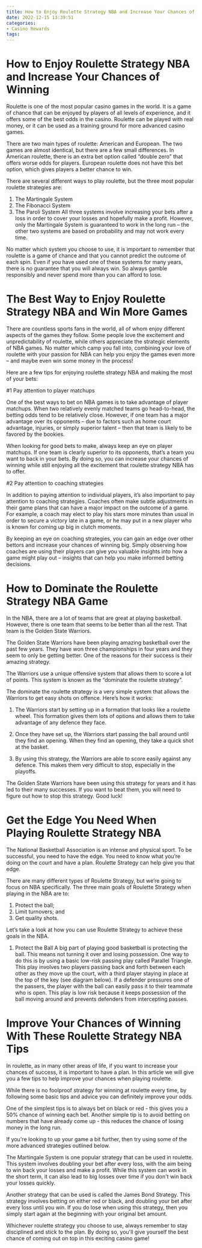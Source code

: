 ```yaml
---
title: How to Enjoy Roulette Strategy NBA and Increase Your Chances of Winning
date: 2022-12-15 13:39:51
categories:
- Casino Rewards
tags:
---
```



#  How to Enjoy Roulette Strategy NBA and Increase Your Chances of Winning

Roulette is one of the most popular casino games in the world. It is a game of chance that can be enjoyed by players of all levels of experience, and it offers some of the best odds in the casino. Roulette can be played with real money, or it can be used as a training ground for more advanced casino games.

There are two main types of roulette: American and European. The two games are almost identical, but there are a few small differences. In American roulette, there is an extra bet option called “double zero” that offers worse odds for players. European roulette does not have this bet option, which gives players a better chance to win.

There are several different ways to play roulette, but the three most popular roulette strategies are:

1) The Martingale System
2) The Fibonacci System
3) The Paroli System
All three systems involve increasing your bets after a loss in order to cover your losses and hopefully make a profit. However, only the Martingale System is guaranteed to work in the long run – the other two systems are based on probability and may not work every time.

No matter which system you choose to use, it is important to remember that roulette is a game of chance and that you cannot predict the outcome of each spin. Even if you have used one of these systems for many years, there is no guarantee that you will always win. So always gamble responsibly and never spend more than you can afford to lose.

#  The Best Way to Enjoy Roulette Strategy NBA and Win More Games

There are countless sports fans in the world, all of whom enjoy different aspects of the games they follow. Some people love the excitement and unpredictability of roulette, while others appreciate the strategic elements of NBA games. No matter which camp you fall into, combining your love of roulette with your passion for NBA can help you enjoy the games even more – and maybe even win some money in the process!

Here are a few tips for enjoying roulette strategy NBA and making the most of your bets:

#1 Pay attention to player matchups

One of the best ways to bet on NBA games is to take advantage of player matchups. When two relatively evenly matched teams go head-to-head, the betting odds tend to be relatively close. However, if one team has a major advantage over its opponents – due to factors such as home court advantage, injuries, or simply superior talent – then that team is likely to be favored by the bookies.

When looking for good bets to make, always keep an eye on player matchups. If one team is clearly superior to its opponents, that’s a team you want to back in your bets. By doing so, you can increase your chances of winning while still enjoying all the excitement that roulette strategy NBA has to offer.

#2 Pay attention to coaching strategies

In addition to paying attention to individual players, it’s also important to pay attention to coaching strategies. Coaches often make subtle adjustments in their game plans that can have a major impact on the outcome of a game. For example, a coach may elect to play his stars more minutes than usual in order to secure a victory late in a game, or he may put in a new player who is known for coming up big in clutch moments.

By keeping an eye on coaching strategies, you can gain an edge over other bettors and increase your chances of winning big. Simply observing how coaches are using their players can give you valuable insights into how a game might play out – insights that can help you make informed betting decisions.

#  How to Dominate the Roulette Strategy NBA Game

In the NBA, there are a lot of teams that are great at playing basketball. However, there is one team that seems to be better than all the rest. That team is the Golden State Warriors.

The Golden State Warriors have been playing amazing basketball over the past few years. They have won three championships in four years and they seem to only be getting better. One of the reasons for their success is their amazing strategy.

The Warriors use a unique offensive system that allows them to score a lot of points. This system is known as the “dominate the roulette strategy”.

The dominate the roulette strategy is a very simple system that allows the Warriors to get easy shots on offence. Here’s how it works:

1. The Warriors start by setting up in a formation that looks like a roulette wheel. This formation gives them lots of options and allows them to take advantage of any defence they face.

2. Once they have set up, the Warriors start passing the ball around until they find an opening. When they find an opening, they take a quick shot at the basket.

3. By using this strategy, the Warriors are able to score easily against any defence. This makes them very difficult to stop, especially in the playoffs.

The Golden State Warriors have been using this strategy for years and it has led to their many successes. If you want to beat them, you will need to figure out how to stop this strategy. Good luck!

#  Get the Edge You Need When Playing Roulette Strategy NBA 

The National Basketball Association is an intense and physical sport. To be successful, you need to have the edge. You need to know what you’re doing on the court and have a plan. Roulette Strategy can help give you that edge. 

There are many different types of Roulette Strategy, but we’re going to focus on NBA specifically. The three main goals of Roulette Strategy when playing in the NBA are to: 

1) Protect the ball;
2) Limit turnovers; and
3) Get quality shots. 

Let’s take a look at how you can use Roulette Strategy to achieve these goals in the NBA. 

1) Protect the Ball 
A big part of playing good basketball is protecting the ball. This means not turning it over and losing possession. One way to do this is by using a basic low-risk passing play called Parallel Triangle. 
This play involves two players passing back and forth between each other as they move up the court, with a third player staying in place at the top of the key (see diagram below). If a defender pressures one of the passers, the player with the ball can easily pass it to their teammate who is open. This play is low risk because it keeps possession of the ball moving around and prevents defenders from intercepting passes.



























#  Improve Your Chances of Winning With These Roulette Strategy NBA Tips

In roulette, as in many other areas of life, if you want to increase your chances of success, it is important to have a plan. In this article we will give you a few tips to help improve your chances when playing roulette.

While there is no foolproof strategy for winning at roulette every time, by following some basic tips and advice you can definitely improve your odds.

One of the simplest tips is to always bet on black or red - this gives you a 50% chance of winning each bet. Another simple tip is to avoid betting on numbers that have already come up - this reduces the chance of losing money in the long run.

If you're looking to up your game a bit further, then try using some of the more advanced strategies outlined below.

The Martingale System is one popular strategy that can be used in roulette. This system involves doubling your bet after every loss, with the aim being to win back your losses and make a profit. While this system can work in the short term, it can also lead to big losses over time if you don't win back your losses quickly.

Another strategy that can be used is called the James Bond Strategy. This strategy involves betting on either red or black, and doubling your bet after every loss until you win. If you do lose when using this strategy, then you simply start again at the beginning with your original bet amount.

Whichever roulette strategy you choose to use, always remember to stay disciplined and stick to the plan. By doing so, you'll give yourself the best chance of coming out on top in this exciting casino game!
